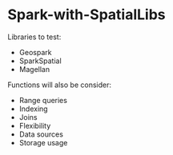 # Spark-with-SpatialLibs

Libraries to test:
* Geospark
* SparkSpatial
* Magellan


Functions will also be consider:
* Range queries
* Indexing
* Joins
* Flexibility
* Data sources
* Storage usage

